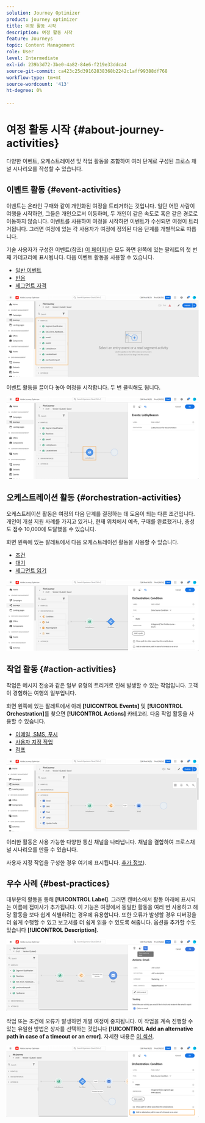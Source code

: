 ```yaml
---
solution: Journey Optimizer
product: journey optimizer
title: 여정 활동 시작
description: 여정 활동 시작
feature: Journeys
topic: Content Management
role: User
level: Intermediate
exl-id: 239b3d72-3be0-4a82-84e6-f219e33ddca4
source-git-commit: ca423c25d39162838368b2242c1aff99388df768
workflow-type: tm+mt
source-wordcount: '413'
ht-degree: 0%

---
```


# 여정 활동 시작 {#about-journey-activities}

다양한 이벤트, 오케스트레이션 및 작업 활동을 조합하여 여러 단계로 구성된 크로스 채널 시나리오를 작성할 수 있습니다.

## 이벤트 활동 {#event-activities}

이벤트는 온라인 구매와 같이 개인화된 여정을 트리거하는 것입니다. 일단 어떤 사람이 여행을 시작하면, 그들은 개인으로서 이동하며, 두 개인이 같은 속도로 혹은 같은 경로로 이동하지 않습니다. 이벤트를 사용하여 여정을 시작하면 이벤트가 수신되면 여정이 트리거됩니다. 그러면 여정에 있는 각 사용자가 여정에 정의된 다음 단계를 개별적으로 따릅니다.

기술 사용자가 구성한 이벤트(참조) [이 페이지](../event/about-events.md))은 모두 화면 왼쪽에 있는 팔레트의 첫 번째 카테고리에 표시됩니다. 다음 이벤트 활동을 사용할 수 있습니다.

* [일반 이벤트](../building-journeys/general-events.md)
* [반응](../building-journeys/reaction-events.md)
* [세그먼트 자격](../building-journeys/segment-qualification-events.md)

![](assets/journey43.png)

이벤트 활동을 끌어다 놓아 여정을 시작합니다. 두 번 클릭해도 됩니다.

![](assets/journey44.png)

## 오케스트레이션 활동 {#orchestration-activities}

오케스트레이션 활동은 여정의 다음 단계를 결정하는 데 도움이 되는 다른 조건입니다. 개인이 개설 지원 사례를 가지고 있거나, 현재 위치에서 예측, 구매를 완료했거나, 충성도 점수 10,000에 도달했을 수 있습니다.

화면 왼쪽에 있는 팔레트에서 다음 오케스트레이션 활동을 사용할 수 있습니다.

* [조건](../building-journeys/condition-activity.md)
* [대기](../building-journeys/wait-activity.md)
* [세그먼트 읽기](../building-journeys/read-segment.md)

![](assets/journey49.png)

## 작업 활동 {#action-activities}

작업은 메시지 전송과 같은 일부 유형의 트리거로 인해 발생할 수 있는 작업입니다. 고객이 경험하는 여행의 일부입니다.

화면 왼쪽에 있는 팔레트에서 아래 **[!UICONTROL Events]** 및 **[!UICONTROL Orchestration]**&#x200B;를 찾으면 **[!UICONTROL Actions]** 카테고리. 다음 작업 활동을 사용할 수 있습니다.

* [이메일, SMS, 푸시](../building-journeys/journeys-message.md)
* [사용자 지정 작업](../building-journeys/using-custom-actions.md)
* [점프](../building-journeys/jump.md)

![](assets/journey58.png)

이러한 활동은 사용 가능한 다양한 통신 채널을 나타냅니다. 채널을 결합하여 크로스채널 시나리오를 만들 수 있습니다.

사용자 지정 작업을 구성한 경우 여기에 표시됩니다. [추가 정보](../building-journeys/using-custom-actions.md)).

## 우수 사례 {#best-practices}

대부분의 활동을 통해 **[!UICONTROL Label]**. 그러면 캔버스에서 활동 아래에 표시되는 이름에 접미사가 추가됩니다. 이 기능은 여정에서 동일한 활동을 여러 번 사용하고 해당 활동을 보다 쉽게 식별하려는 경우에 유용합니다. 또한 오류가 발생할 경우 디버깅을 더 쉽게 수행할 수 있고 보고서를 더 쉽게 읽을 수 있도록 해줍니다. 옵션을 추가할 수도 있습니다 **[!UICONTROL Description]**.

![](assets/journey59bis.png)

작업 또는 조건에 오류가 발생하면 개별 여정이 중지됩니다. 이 작업을 계속 진행할 수 있는 유일한 방법은 상자를 선택하는 것입니다 **[!UICONTROL Add an alternative path in case of a timeout or an error]**. 자세한 내용은 [이 섹션](../building-journeys/using-the-journey-designer.md#paths).

![](assets/journey42.png)
